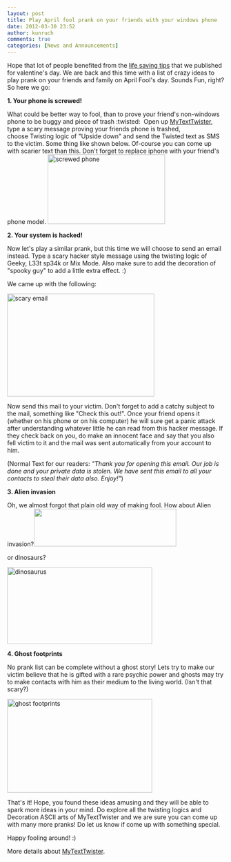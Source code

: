 ```yaml
---
layout: post
title: Play April fool prank on your friends with your windows phone 
date: 2012-03-30 23:52
author: kunruch
comments: true
categories: [News and Announcements]
---
```

Hope that lot of people benefited from the <a title="How to impress your valentine" href="http://kunruchcreations.com/impress-valentine/" target="_blank">life saving tips</a> that we published for valentine's day. We are back and this time with a list of crazy ideas to play prank on your friends and family on April Fool's day. Sounds Fun, right? So here we go:

<strong>1. Your phone is screwed!</strong>

What could be better way to fool, than to prove your friend's non-windows phone to be buggy and piece of trash :twisted:  Open up <a title="MYTEXTTWISTER" href="http://kunruchcreations.com/mytexttwister/" target="_blank">MyTextTwister</a>, type a scary message proving your friends phone is trashed, choose Twisting logic of "Upside down" and send the Twisted text as SMS to the victim. Some thing like shown below. Of-course you can come up with scarier text than this. Don't forget to replace iphone with your friend's phone model.
<img class="aligncenter size-full wp-image-527" title="screwed phone " src="http://kunruchcreations.com/wp-content/uploads/2012/03/phonescrewed.png" alt="screwed phone" width="272" height="161" />

<strong>2. Your system is hacked!</strong>

Now let's play a similar prank, but this time we will choose to send an email instead. Type a scary hacker style message using the twisting logic of Geeky, L33t sp34k or Mix Mode. Also make sure to add the decoration of "spooky guy" to add a little extra effect. :)

We came up with the following:

<img class="aligncenter size-full wp-image-532" title="scary email" src="http://kunruchcreations.com/wp-content/uploads/2012/03/scaryemail1.png" alt="scary email" width="341" height="238" />

Now send this mail to your victim. Don't forget to add a catchy subject to the mail, something like "Check this out!". Once your friend opens it (whether on his phone or on his computer) he will sure get a panic attack after understanding whatever little he can read from this hacker message. If they check back on you, do make an innocent face and say that you also fell victim to it and the mail was sent automatically from your account to him.

(Normal Text for our readers: <em>"Thank you for opening this email. Our job is done and your private data is stolen. We have sent this email to all your contacts to steal their data also. Enjoy!"</em>)

<strong>3. Alien invasion</strong>

Oh, we almost forgot that plain old way of making fool. How about Alien invasion?<img class="aligncenter size-full wp-image-533" title="alien" src="http://kunruchcreations.com/wp-content/uploads/2012/03/alien.png" alt="" width="330" height="87" />

or dinosaurs?

<img class="aligncenter size-full wp-image-536" title="dinosaurus" src="http://kunruchcreations.com/wp-content/uploads/2012/03/dinosaurus1.png" alt="dinosaurus" width="336" height="178" />

<strong>4. Ghost footprints</strong>

No prank list can be complete without a ghost story! Lets try to make our victim believe that he is gifted with a rare psychic power and ghosts may try to make contacts with him as their medium to the living world. (Isn't that scary?)

<img class="aligncenter size-full wp-image-537" title="ghost footprints" src="http://kunruchcreations.com/wp-content/uploads/2012/03/ghostfootprints.png" alt="ghost footprints" width="336" height="217" />

That's it! Hope, you found these ideas amusing and they will be able to spark more ideas in your mind. Do explore all the twisting logics and Decoration ASCII arts of MyTextTwister and we are sure you can come up with many more pranks! Do let us know if come up with something special.

Happy fooling around! :)

More details about <a title="MYTEXTTWISTER" href="http://kunruchcreations.com/mytexttwister/">MyTextTwister</a>.
